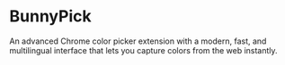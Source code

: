 # BunnyPick
An advanced Chrome color picker extension with a modern, fast, and multilingual interface that lets you capture colors from the web instantly.
